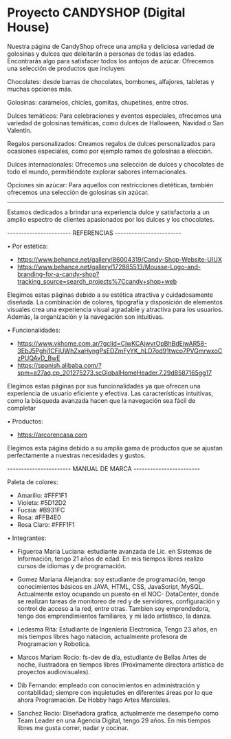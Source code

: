 # Proyecto CANDYSHOP (Digital House) 

Nuestra página de CandyShop ofrece una amplia y deliciosa variedad de golosinas y dulces que deleitarán a personas de todas las edades. Encontrarás algo para satisfacer todos los antojos de azúcar. Ofrecemos una selección de productos que incluyen:

Chocolates: desde barras de chocolates, bombones, alfajores, tabletas y muchas opciones más.

Golosinas: caramelos, chicles, gomitas, chupetines, entre otros.

Dulces temáticos: Para celebraciones y eventos especiales, ofrecemos una variedad de golosinas temáticas, como dulces de Halloween, Navidad o San Valentín.

Regalos personalizados: Creamos regalos de dulces personalizados para ocasiones especiales, como por ejemplo ramos de golosinas a elección.

Dulces internacionales: Ofrecemos una selección de dulces y chocolates de todo el mundo, permitiéndote explorar sabores internacionales.

Opciones sin azúcar: Para aquellos con restricciones dietéticas, también ofrecemos una selección de golosinas sin azúcar.


___________________________________________________

Estamos dedicados a brindar una experiencia dulce y satisfactoria a un amplio espectro de clientes apasionados por los dulces y los chocolates.



----------------------- REFERENCIAS ------------------------

• Por estética:
  - https://www.behance.net/gallery/86004319/Candy-Shop-Website-UIUX
  - https://www.behance.net/gallery/172885513/Mousse-Logo-and-branding-for-a-candy-shop?tracking_source=search_projects%7Ccandy+shop+web

Elegimos estas páginas debido a su estética atractiva y cuidadosamente diseñada. La combinación de colores, tipografía y disposición de elementos visuales crea una experiencia visual agradable y atractiva para los usuarios. Además, la organización y la navegación son intuitivas.

• Funcionalidades:
  - https://www.vkhome.com.ar/?gclid=CjwKCAjwvrOpBhBdEiwAR58-3EbJ5Pghj1CFiUWhZxaHyngPsEDZmFyYK_hLD7od91twco7PVGmrwxoCzPUQAvD_BwE
  - https://spanish.alibaba.com/?spm=a27aq.cp_201275273.scGlobalHomeHeader.7.29d8587165gg17

Elegimos estas páginas por sus funcionalidades ya que ofrecen una experiencia de usuario eficiente y efectiva. Las características intuitivas, como la búsqueda avanzada hacen que la navegación sea fácil de completar

• Productos:
  - https://arcorencasa.com

Elegimos esta página debido a su amplia gama de productos que se ajustan perfectamente a nuestras necesidades y gustos. 

----------------------- MANUAL DE MARCA ------------------------

Paleta de colores:
- Amarillo: #FFF1F1
- Violeta: #5D12D2
- Fucsia: #B931FC
- Rosa: #FFB4E0
- Rosa Claro: #FFF1F1


• Integrantes:
  - Figueroa Maria Luciana: estudiante avanzada de Lic. en Sistemas de Información, tengo 21 años de edad. En mis tiempos libres realizo cursos de idiomas y de programación.

    
  - Gomez Mariana Alejandra: soy estudiante de programación, tengo conocimientos básicos en JAVA, HTML, CSS, JavaScript, MySQL. Actualmente estoy ocupando un puesto en el NOC- DataCenter, donde se realizan tareas de monitoreo de red y de servidores, configuración y control de acceso a la red, entre otras. Tambien soy emprendedora, tengo dos emprendimientos familiares, y mi lado artistísco, la danza.

    
  - Ledesma Rita: Estudiante de Ingenieria Electronica, Tengo 23 años, en mis tiempos libres hago natacion, actualmente profesora de Programacion y Robotica.

    
  - Marcos Mariam Rocio: fs-dev de día, estudiante de Bellas Artes de noche, ilustradora en tiempos libres (Próximamente directora artística de proyectos audiovisuales). 

    
  - Dib Fernando: empleado con conocimientos en administración y contabilidad; siempre con inquietudes en diferentes áreas por lo que ahora Programación. De Hobby hago Artes Marciales.

    
  - Sanchez Rocio: Diseñadora grafica, actualmente me desempeño como Team Leader en una Agencia Digital, tengo 29 años. En mis tiempos libres me gusta correr, nadar y cocinar.

    

